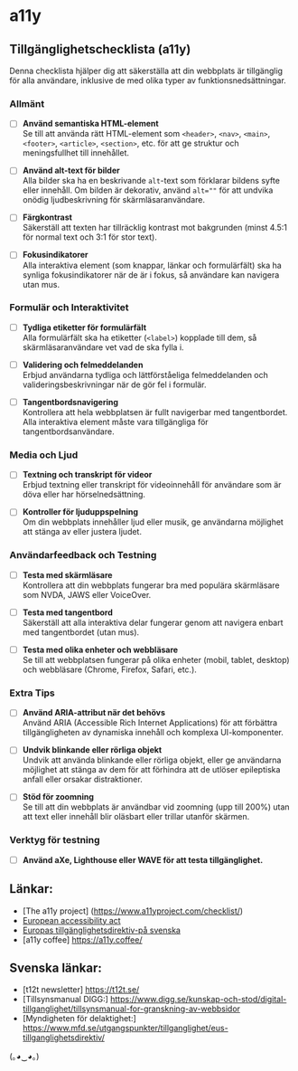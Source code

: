 # a11y 

## Tillgänglighetschecklista (a11y)
 
Denna checklista hjälper dig att säkerställa att din webbplats är tillgänglig för alla användare, inklusive de med olika typer av funktionsnedsättningar.
 
### Allmänt
- [ ] **Använd semantiska HTML-element**  
  Se till att använda rätt HTML-element som `<header>`, `<nav>`, `<main>`, `<footer>`, `<article>`, `<section>`, etc. för att ge struktur och meningsfullhet till innehållet.
- [ ] **Använd alt-text för bilder**  
  Alla bilder ska ha en beskrivande `alt`-text som förklarar bildens syfte eller innehåll. Om bilden är dekorativ, använd `alt=""` för att undvika onödig ljudbeskrivning för skärmläsaranvändare.
 
- [ ] **Färgkontrast**  
  Säkerställ att texten har tillräcklig kontrast mot bakgrunden (minst 4.5:1 för normal text och 3:1 för stor text).
 
- [ ] **Fokusindikatorer**  
  Alla interaktiva element (som knappar, länkar och formulärfält) ska ha synliga fokusindikatorer när de är i fokus, så användare kan navigera utan mus.
 
### Formulär och Interaktivitet
- [ ] **Tydliga etiketter för formulärfält**  
  Alla formulärfält ska ha etiketter (`<label>`) kopplade till dem, så skärmläsaranvändare vet vad de ska fylla i.
 
- [ ] **Validering och felmeddelanden**  
  Erbjud användarna tydliga och lättförståeliga felmeddelanden och valideringsbeskrivningar när de gör fel i formulär.
 
- [ ] **Tangentbordsnavigering**  
  Kontrollera att hela webbplatsen är fullt navigerbar med tangentbordet. Alla interaktiva element måste vara tillgängliga för tangentbordsanvändare.
 
### Media och Ljud
- [ ] **Textning och transkript för videor**  
  Erbjud textning eller transkript för videoinnehåll för användare som är döva eller har hörselnedsättning.
 
- [ ] **Kontroller för ljuduppspelning**  
  Om din webbplats innehåller ljud eller musik, ge användarna möjlighet att stänga av eller justera ljudet.
 
### Användarfeedback och Testning
- [ ] **Testa med skärmläsare**  
  Kontrollera att din webbplats fungerar bra med populära skärmläsare som NVDA, JAWS eller VoiceOver.
 
- [ ] **Testa med tangentbord**  
  Säkerställ att alla interaktiva delar fungerar genom att navigera enbart med tangentbordet (utan mus).
 
- [ ] **Testa med olika enheter och webbläsare**  
  Se till att webbplatsen fungerar på olika enheter (mobil, tablet, desktop) och webbläsare (Chrome, Firefox, Safari, etc.).
 
### Extra Tips
- [ ] **Använd ARIA-attribut när det behövs**  
  Använd ARIA (Accessible Rich Internet Applications) för att förbättra tillgängligheten av dynamiska innehåll och komplexa UI-komponenter.
 
- [ ] **Undvik blinkande eller rörliga objekt**  
  Undvik att använda blinkande eller rörliga objekt, eller ge användarna möjlighet att stänga av dem för att förhindra att de utlöser epileptiska anfall eller orsakar distraktioner.
 
- [ ] **Stöd för zoomning**  
  Se till att din webbplats är användbar vid zoomning (upp till 200%) utan att text eller innehåll blir oläsbart eller trillar utanför skärmen.
 
### Verktyg för testning
- [ ] **Använd aXe, Lighthouse eller WAVE för att testa tillgänglighet.**


## Länkar: 
- [The a11y project] (https://www.a11yproject.com/checklist/)
- [European accessibility act](https://eur-lex.europa.eu/legal-content/EN/TXT/?uri=CELEX%3A32019L0882)
- [Europas tillgänglighetsdirektiv-på svenska](https://www.mfd.se/utgangspunkter/tillganglighet/eus-tillganglighetsdirektiv/)
- [a11y coffee] https://a11y.coffee/ 

## Svenska länkar: 
- [t12t newsletter] https://t12t.se/ 
- [Tillsynsmanual DIGG:] https://www.digg.se/kunskap-och-stod/digital-tillganglighet/tillsynsmanual-for-granskning-av-webbsidor 
- [Myndigheten för delaktighet:] https://www.mfd.se/utgangspunkter/tillganglighet/eus-tillganglighetsdirektiv/ 





(｡◕‿◕｡)

